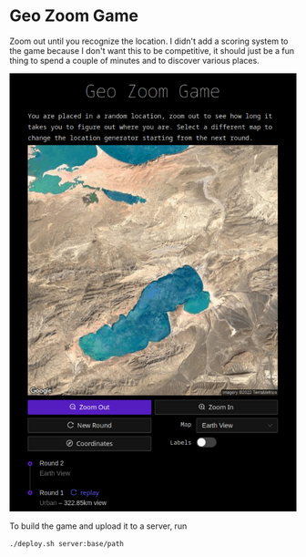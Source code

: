 # Geo Zoom Game

Zoom out until you recognize the location. I didn't add a scoring system to the
game because I don't want this to be competitive, it should just be a fun thing
to spend a couple of minutes and to discover various places.

![screenshot of the game](screenshot.png)

To build the game and upload it to a server, run

```bash
./deploy.sh server:base/path
```
